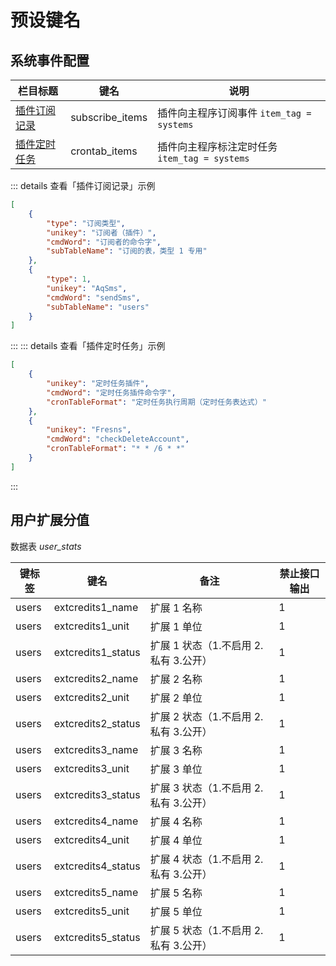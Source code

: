 # 预设键名

## 系统事件配置

| 栏目标题 | 键名 | 说明 |
| --- | --- | --- |
| [插件订阅记录](../../extensions/plugin/functions.md#订阅数据表数据活动) | subscribe_items | 插件向主程序订阅事件 `item_tag = systems` |
| [插件定时任务](../../extensions/plugin/functions.md#定时任务) | crontab_items | 插件向主程序标注定时任务 `item_tag = systems` |

::: details 查看「插件订阅记录」示例
```json
[
    {
        "type": "订阅类型",
        "unikey": "订阅者（插件）",
        "cmdWord": "订阅者的命令字",
        "subTableName": "订阅的表，类型 1 专用"
    },
    {
        "type": 1,
        "unikey": "AqSms",
        "cmdWord": "sendSms",
        "subTableName": "users"
    }
]
```
:::
::: details 查看「插件定时任务」示例
```json
[
    {
        "unikey": "定时任务插件",
        "cmdWord": "定时任务插件命令字",
        "cronTableFormat": "定时任务执行周期（定时任务表达式）"
    },
    {
        "unikey": "Fresns",
        "cmdWord": "checkDeleteAccount",
        "cronTableFormat": "* * /6 * *"
    }
]
```
:::

## 用户扩展分值

数据表 *user_stats*

| 键标签 | 键名 | 备注 | 禁止接口输出 |
| --- | --- | --- | --- |
| users | extcredits1_name | 扩展 1 名称 | 1 |
| users | extcredits1_unit | 扩展 1 单位 | 1 |
| users | extcredits1_status | 扩展 1 状态（1.不启用 2.私有 3.公开） | 1 |
| users | extcredits2_name | 扩展 2 名称 | 1 |
| users | extcredits2_unit | 扩展 2 单位 | 1 |
| users | extcredits2_status | 扩展 2 状态（1.不启用 2.私有 3.公开） | 1 |
| users | extcredits3_name | 扩展 3 名称 | 1 |
| users | extcredits3_unit | 扩展 3 单位 | 1 |
| users | extcredits3_status | 扩展 3 状态（1.不启用 2.私有 3.公开） | 1 |
| users | extcredits4_name | 扩展 4 名称 | 1 |
| users | extcredits4_unit | 扩展 4 单位 | 1 |
| users | extcredits4_status | 扩展 4 状态（1.不启用 2.私有 3.公开） | 1 |
| users | extcredits5_name | 扩展 5 名称 | 1 |
| users | extcredits5_unit | 扩展 5 单位 | 1 |
| users | extcredits5_status | 扩展 5 状态（1.不启用 2.私有 3.公开） | 1 |
